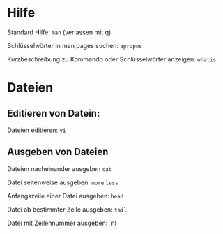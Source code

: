# Hilfe
Standard Hilfe: `man` (verlassen mit q)

Schlüsselwörter in man pages suchen: `apropos`

Kurzbeschreibung zu Kommando oder Schlüsselwörter anzeigen: `whatis`

# Dateien

## Editieren von Datein:

Dateien editieren: `vi`

## Ausgeben von Dateien

Dateien nacheinander ausgeben `cat`

Datei seitenweise ausgeben: `more` `less`

Anfangszeile einer Datei ausgeben: `head`

Datei ab bestimmter Zeile ausgeben: `tail`

Datei mit Zeilennummer ausgeben: `nl